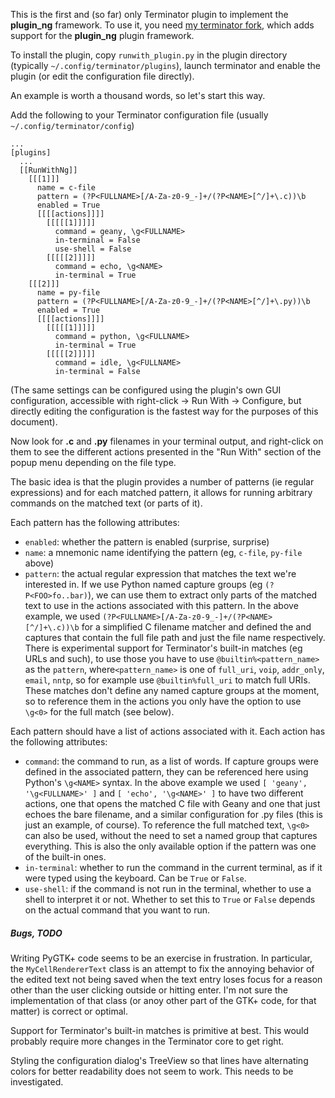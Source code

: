 This is the first and (so far) only Terminator plugin to implement the **plugin_ng**
framework. To use it, you need
[my terminator fork](https://github.com/waldner/terminator), which adds support for
the **plugin_ng** plugin framework.

To install the plugin, copy `runwith_plugin.py` in the plugin directory (typically
`~/.config/terminator/plugins`), launch terminator and enable the plugin (or edit 
the configuration file directly).

An example is worth a thousand words, so let's start this way.

Add the following to your Terminator configuration file (usually
`~/.config/terminator/config`)

```
...
[plugins]
  ...
  [[RunWithNg]]
    [[[1]]]
      name = c-file
      pattern = (?P<FULLNAME>[/A-Za-z0-9_-]+/(?P<NAME>[^/]+\.c))\b
      enabled = True
      [[[[actions]]]]
        [[[[[1]]]]]
          command = geany, \g<FULLNAME>
          in-terminal = False
          use-shell = False
        [[[[[2]]]]]
          command = echo, \g<NAME>
          in-terminal = True
    [[[2]]]
      name = py-file
      pattern = (?P<FULLNAME>[/A-Za-z0-9_-]+/(?P<NAME>[^/]+\.py))\b
      enabled = True
      [[[[actions]]]]
        [[[[[1]]]]]
          command = python, \g<FULLNAME>
          in-terminal = True
        [[[[[2]]]]]
          command = idle, \g<FULLNAME>
          in-terminal = False 
 ```

(The same settings can be configured using the plugin's own GUI configuration, accessible
with right-click -> Run With -> Configure, but directly editing the configuration is the
fastest way for the purposes of this document).

Now look for **.c** and **.py** filenames in your terminal output, and
right-click on them to see the different actions presented in the "Run With" section of the
popup menu depending on the file type.

The basic idea is that the plugin provides a number of patterns (ie regular
expressions) and for each matched pattern, it allows for running arbitrary commands on
the matched text (or parts of it).

Each pattern has the following attributes:

- `enabled`: whether the pattern is enabled (surprise, surprise)
- `name`: a mnemonic name identifying the pattern (eg, `c-file`, `py-file` above)
- `pattern`: the actual regular expression that matches the text we're 
interested in. If we use Python named capture groups (eg `(?P<FOO>fo..bar)`),
we can use them to extract only parts of the matched text to use in the actions
associated with this pattern. In the above example, we used
`(?P<FULLNAME>[/A-Za-z0-9_-]+/(?P<NAME>[^/]+\.c))\b` for a simplified C
filename matcher and defined the <FULLNAME> and <NAME> captures that contain
the full file path and just the file name respectively.\
There is experimental support for Terminator's built-in matches (eg URLs and
such), to use those you have to use `@builtin%<pattern_name>` as the `pattern`,
where`<pattern_name>` is one of `full_uri`, `voip`, `addr_only`, `email`, 
`nntp`, so for example use `@builtin%full_uri` to match full URIs. These
matches don't define any named capture groups at the moment, so to reference
them in the actions you only have the option to use `\g<0>` for the full match (see
below).

Each pattern should have a list of actions associated with it. Each action has the
following attributes:

- `command`: the command to run, as a list of words. If capture groups were defined
in the associated pattern, they can be referenced here using Python's `\g<NAME>`
syntax. In the above example we used `[ 'geany', '\g<FULLNAME>' ]` and 
`[ 'echo', '\g<NAME>' ]` to have two different actions, one that opens the
matched C file with Geany and one that just echoes the bare filename, and a similar
configuration for .py files (this is just an example, of course). To reference the
full matched text, `\g<0>` can also be used, without the need to set a named group
that captures everything. This is also the only available option if the pattern was
one of the built-in ones.
- `in-terminal`: whether to run the command in the current terminal, as if it
were typed using the keyboard. Can be `True` or `False`.
- `use-shell`: if the command is not run in the terminal, whether to use a shell
to interpret it or not. Whether to set this to `True` or `False` depends on the
actual command that you want to run. 

##### Bugs, TODO

Writing PyGTK+ code seems to be an exercise in frustration. In particular, the
`MyCellRendererText` class is an attempt to fix the annoying behavior of the
edited text not being saved when the text entry loses focus for a reason other
than the user clicking outside or hitting enter. I'm not sure the implementation
of that class (or anoy other part of the GTK+ code, for that matter) is correct
or optimal.

Support for Terminator's built-in matches is primitive at best. This would
probably require more changes in the Terminator core to get right.

Styling the configuration dialog's TreeView so that lines have alternating
colors for better readability  does not seem to work. This needs to be
investigated.
